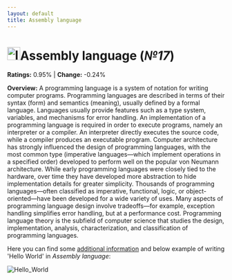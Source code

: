 ```yaml
---
layout: default
title: Assembly language
---
```


# <img src="https://cdn3.vectorstock.com/i/1000x1000/59/37/assembly-language-light-blue-concept-icon-vector-42585937.jpg" alt="logo" width="30"/>**Assembly language** (_№17_) 

**Ratings:** 0.95% | **Change:** -0.24% 

**Overview:** A programming language is a system of notation for writing computer programs.
Programming languages are described in terms of their syntax (form) and semantics (meaning), usually defined by a formal language. Languages usually provide features such as a type system, variables, and mechanisms for error handling. An implementation of a programming language is required in order to execute programs, namely an interpreter or a compiler. An interpreter directly executes the source code, while a compiler produces an executable program.
Computer architecture has strongly influenced the design of programming languages, with the most common type (imperative languages—which implement operations in a specified order) developed to perform well on the popular von Neumann architecture. While early programming languages were closely tied to the hardware, over time they have developed more abstraction to hide implementation details for greater simplicity.
Thousands of programming languages—often classified as imperative, functional, logic, or object-oriented—have been developed for a wide variety of uses. Many aspects of programming language design involve tradeoffs—for example, exception handling simplifies error handling, but at a performance cost. Programming language theory is the subfield of computer science that studies the design, implementation, analysis, characterization, and classification of programming languages.

Here you can find some [additional information](https://en.wikipedia.org/wiki/Programming_language) and below example of writing 'Hello World' in _Assembly language_: 

![Hello_World](https://i.ytimg.com/vi/qmoYl9aDllQ/maxresdefault.jpg)
